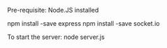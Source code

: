 Pre-requisite: Node.JS installed

npm install -save express
npm install -save socket.io

To start the server: node server.js